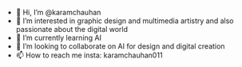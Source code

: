 - 👋 Hi, I’m @karamchauhan
- 👀 I’m interested in graphic design and multimedia artistry and also passionate about the digital world
- 🌱 I’m currently learning AI
- 💞️ I’m looking to collaborate on AI for design and digital creation 
- 📫 How to reach me insta: karamchauhan011

<!---
karamchauhan/karamchauhan is a ✨ special ✨ repository because its `README.md` (this file) appears on your GitHub profile.
You can click the Preview link to take a look at your changes.
--->
